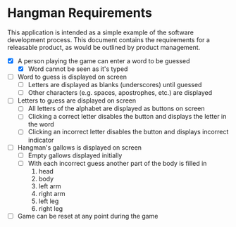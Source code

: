 # Hangman Requirements

This application is intended as a simple example of the software development process.
This document contains the requirements for a releasable product, as would be outlined by product management.

- [x] A person playing the game can enter a word to be guessed
  - [x] Word cannot be seen as it's typed
- [ ] Word to guess is displayed on screen
  - [ ] Letters are displayed as blanks (underscores) until guessed
  - [ ] Other characters (e.g. spaces, apostrophes, etc.) are displayed
- [ ] Letters to guess are displayed on screen
  - [ ] All letters of the alphabet are displayed as buttons on screen
  - [ ] Clicking a correct letter disables the button and displays the letter in the word
  - [ ] Clicking an incorrect letter disables the button and displays incorrect indicator
- [ ] Hangman's gallows is displayed on screen
  - [ ] Empty gallows displayed initially
  - [ ] With each incorrect guess another part of the body is filled in
    1. head
    2. body
    3. left arm
    4. right arm
    5. left leg
    6. right leg
- [ ] Game can be reset at any point during the game
